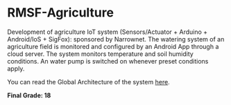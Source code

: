 # RMSF-Agriculture
Development of agriculture IoT system (Sensors/Actuator + Arduino + Android/IoS + SigFox): sponsored by Narrownet. The watering system of an agriculture field is monitored and configured by an Android App through a cloud server. The system monitors temperature and soil humidity conditions. An water pump is switched on whenever preset conditions apply.

You can read the Global Architecture of the system [here](ReportAgricomm.pdf).

**Final Grade: 18**

